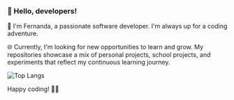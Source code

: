 ### 👋 Hello, developers!
🚀 I'm Fernanda, a passionate software developer. I'm always up for a coding adventure.

🌐 Currently, I'm looking for new opportunities to learn and grow. My repositories showcase a mix of personal projects, school projects, and experiments that reflect my continuous learning journey.

![Top Langs](https://github-readme-stats.vercel.app/api/top-langs/?username=feperezl&layout=compact)

Happy coding! 🚀✨

<!--
**feperezl/feperezl** is a ✨ _special_ ✨ repository because its `README.md` (this file) appears on your GitHub profile.

Here are some ideas to get you started:

- 🔭 I’m currently working on ...
- 🌱 I’m currently learning ...
- 👯 I’m looking to collaborate on ...
- 🤔 I’m looking for help with ...
- 💬 Ask me about ...
- 📫 How to reach me: ...
- 😄 Pronouns: ...
- ⚡ Fun fact: ...
-->
